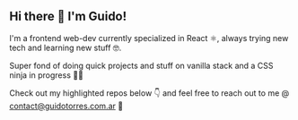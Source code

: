 ## Hi there 👋 I'm Guido!

I'm a frontend web-dev currently specialized in React ⚛, always trying new tech and learning new stuff 🤓. 

Super fond of doing quick projects and stuff on vanilla stack and a CSS ninja in progress 🐱‍👤

Check out my highlighted repos below 👇 and feel free to reach out to me @ contact@guidotorres.com.ar 👋
